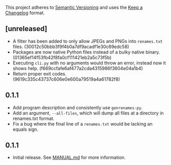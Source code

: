This project adheres to [Semantic Versioning](https://semver.org/spec/v2.0.0.html) and uses the [Keep a Changelog](https://keepachangelog.com/en/1.0.0/) format.

## [unreleased]

- A filter has been added to only allow JPEGs and PNGs into `renames.txt` files. (30012c50bbb3f9f4b0a7df9acadf1e30c69edc58)
- Packages are now native Python files instead of a bulky native binary. (01365ef14f53fb42f8fa0cf111421eb2a5c73f5b)
- Executing `cli.py` with no arguments would throw an error, instead now it shows help. (f669ccfafe6af477a2cda4315986f3604e04a1b4)
- Return proper exit codes. (9619c335c43737c606e0e600a79519a4a61782f8)

## 0.1.1

- Add program description and consistently use `genrenames-py`.
- Add an argument, `--all-files`, which will dump all files at a directory in renames.txt format.
- Fix a bug where the final line of a `renames.txt` would be lacking an equals sign.

## 0.1.1

- Initial release. See [MANUAL.md](./MANUAL.md) for more information.
